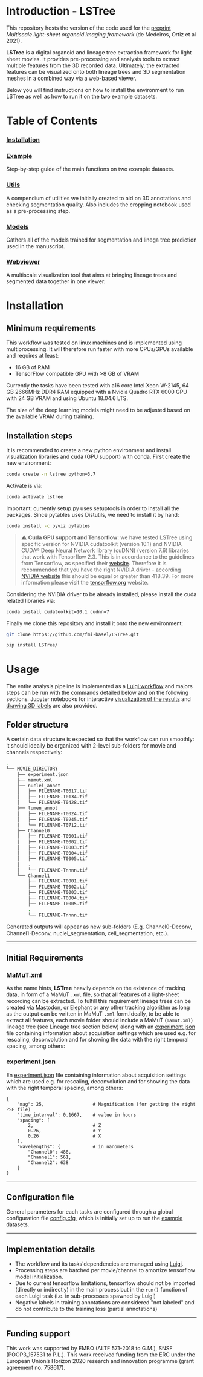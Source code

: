 
# Introduction - LSTree

This repository hosts the version of the code used for the [preprint](https://www.biorxiv.org/content/10.1101/2021.05.12.443427v1) *Multiscale light-sheet organoid imaging framework* (de Medeiros, Ortiz et al 2021).

**LSTree** is a digital organoid and lineage tree extraction framework for light sheet movies. It provides pre-processing and analysis tools to extract multiple features from the 3D recorded data. Ultimately, the extracted features can be visualized onto both lineage trees and 3D segmentation meshes in a combined way via a web-based viewer.

Below you will find instructions on how to install the environment to run LSTree as well as how to run it on the two example datasets.

# Table of Contents

###  [Installation](#Installation)



### [Example](/example/)

Step-by-step guide of the main functions on two example datasets.

### [Utils](/notebooks/)
A compendium of utilities we initially created to aid on 3D annotations and checking segmentation quality. Also includes the cropping notebook used as a pre-processing step.

### [Models](/models/)

Gathers all of the models trained for segmentation and linega tree prediction used in the manuscript. 

### [Webviewer](/webview/)

A multiscale visualization tool that aims at bringing lineage trees and segmented data together in one viewer.



# Installation

## Minimum requirements
This workflow was tested on linux machines and is implemented using multiprocessing. It will therefore run faster with more CPUs/GPUs available and requires at least:

- 16 GB of RAM
- TensorFlow compatible GPU with >8 GB of VRAM

Currently the tasks have been tested with a16 core Intel Xeon W-2145, 64 GB 2666MHz DDR4 RAM equipped with a Nvidia Quadro RTX 6000 GPU with 24 GB VRAM and using Ubuntu 18.04.6 LTS. 

The size of the deep learning models might need to be adjusted based on the available VRAM during training.

## Installation steps

It is recommended to create a new python environment and install visualization libraries and cuda (GPU support) with conda. First create the new environment:

```bash
conda create -n lstree python=3.7
```
Activate is via:
```bash
conda activate lstree
```
Important: currently setup.py uses setuptools in order to install all the packages. Since pytables uses Distutils, we need to install it by hand:

```bash
conda install -c pyviz pytables
```


> :warning: **Cuda GPU support and Tensorflow**: we have tested LSTree using specific version for NVIDIA cudatoolkit (version 10.1) and NVIDIA CUDA® Deep Neural Network library (cuDNN) (version 7.6) libraries that work with Tensorflow 2.3. This is in accordance to the guidelines from Tensorflow, as specified their [website](https://www.tensorflow.org/install/source#gpu). Therefore it is recommended that you have the right NVIDIA driver - according [NVIDIA website](https://docs.nvidia.com/deploy/cuda-compatibility/) this should be equal or greater than 418.39. For more information please visit the [tensorflow.org](https://www.tensorflow.org/) website. 


Considering the NVIDIA driver to be already installed, please install the cuda related libraries via:

```bash
conda install cudatoolkit=10.1 cudnn=7
```

Finally we clone this repository and install it onto the new environment:

```bash
git clone https://github.com/fmi-basel/LSTree.git
```
```bash
pip install LSTree/
```

# Usage
The entire analysis pipeline is implemented as a [Luigi workflow](https://github.com/spotify/luigi) and majors steps can be run with the commands detailed below and on the following sections. Jupyter notebooks for interactive [visualization of the results](/webview/webview.ipynb) and [drawing 3D labels](/notebooks/3D_annotator.ipynb) are also provided.

## Folder structure
A certain data structure is expected so that the workflow can run smoothly: it should ideally be organized with 2-level sub-folders for movie and channels respectively:

```bash
.
└── MOVIE_DIRECTORY
    ├── experiment.json
    ├── mamut.xml
    ├── nuclei_annot
    │   ├── FILENAME-T0017.tif
    │   ├── FILENAME-T0134.tif
    │   └── FILENAME-T0428.tif
    ├── lumen_annot
    │   ├── FILENAME-T0024.tif
    │   ├── FILENAME-T0245.tif
    │   └── FILENAME-T0712.tif
    ├── Channel0
    │   ├── FILENAME-T0001.tif
    │   ├── FILENAME-T0002.tif
    │   ├── FILENAME-T0003.tif
    │   ├── FILENAME-T0004.tif
    │   ├── FILENAME-T0005.tif
    │   .
    │   └── FILENAME-Tnnnn.tif
    └── Channel1
        ├── FILENAME-T0001.tif
        ├── FILENAME-T0002.tif
        ├── FILENAME-T0003.tif
        ├── FILENAME-T0004.tif
        ├── FILENAME-T0005.tif
        .
        └── FILENAME-Tnnnn.tif
 ```

Generated outputs will appear as new sub-folders (E.g. Channel0-Deconv, Channel1-Deconv, nuclei_segmentation, cell_segmentation, etc.).

---

## Initial Requirements 

### **MaMuT.xml**

As the name hints, **LSTree** heavily depends on the existence of tracking data, in form of a MaMuT `.xml` file, so that all features of a light-sheet recording can be extracted. To fulfill this requirement lineage trees can be created via [Mastodon](https://github.com/mastodon-sc/mastodon), or [Elephant](https://elephant-track.github.io/#/v0.3/) or any other tracking algorithm as long as the output can be written in MaMuT `.xml` form.Ideally, to be able to extract all features, each movie folder should include a MaMuT (`mamut.xml`) lineage tree (see Lineage tree section below) along with an [experiment.json](/example/data/002-Budding/experiment.json) file containing information about acquisition settings which are used e.g. for rescaling, deconvolution and for showing the data with the right temporal spacing, among others:


### **experiment.json**
En [experiment.json](/example/data/002-Budding/experiment.json) file containing information about acquisition settings which are used e.g. for rescaling, deconvolution and for showing the data with the right temporal spacing, among others:

```
{
    "mag": 25,                  # Magnification (for getting the right PSF file)
    "time_interval": 0.1667,    # value in hours
    "spacing": [
        2,                      # Z
        0.26,                   # Y
        0.26                    # X
    ],
    "wavelengths": {            # in nanometers
        "Channel0": 488,        
        "Channel1": 561,
        "Channel2": 638
    }
}
```  

---
## Configuration file
General parameters for each tasks are configured through a global configuration file [config.cfg](config.cfg), which is initially set up to run the [example](example/README.md) datasets.



---




## Implementation details
- The workflow and its tasks'dependencies are managed using [Luigi](https://github.com/spotify/luigi).
- Processing steps are batched per movie/channel to amortize tensorflow model initialization.
- Due to current tensorflow limitations, tensorflow should not be imported (directly or indirectly) in the main process but in the `run()` function of each Luigi task (i.e. in sub-processes spawned by Luigi)
- Negative labels in training annotations are considered "not labeled" and do not contribute to the training loss (partial annotations)


---

## Funding support
This work was supported by EMBO (ALTF 571-2018 to G.M.), SNSF (POOP3_157531 to P.L.). This work received funding from the ERC under the European Union’s Horizon 2020 research and innovation programme (grant agreement no. 758617).
